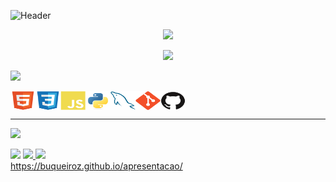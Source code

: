 ![Header](https://raw.githubusercontent.com/buqueiroz/apresentacao/main/imagens/stay.png) <br>

<p align="center"><img src="https://readme-typing-svg.herokuapp.com?center=true&vCenter=true&lines=Hi%2C+I'm+Bruno%F0%9F%91%8B;+I'm+a+%F0%9F%9A%80+Brazil+developer+%F0%9F%9A%80"></p>
<p align="center"><img src="https://c.tenor.com/AlUkiGkR2j8AAAAM/new-game-ahagon-umiko-programming.gif" ></p>



<!--
**buqueiroz/buqueiroz** is a ✨ _special_ ✨ repository because its `README.md` (this file) appears on your GitHub profile.

Here are some ideas to get you started:

- 🔭 I’m currently working on ...
- 🌱 I’m currently learning ...
- 👯 I’m looking to collaborate on ...
- 🤔 I’m looking for help with ...
- 💬 Ask me about ...
- 📫 How to reach me: ...
- 😄 Pronouns: ...
- ⚡ Fun fact: ...
-->

<p><img src="https://readme-typing-svg.herokuapp.com?duration=9000&color=33F779&lines=Skills:"></p>

<img align="center" height="30" width="40" src="https://raw.githubusercontent.com/devicons/devicon/master/icons/html5/html5-original.svg" style="max-width:100%;"><img align="center" height="30" width="40" src="https://raw.githubusercontent.com/devicons/devicon/master/icons/css3/css3-original.svg" style="max-width:100%;"><img align="center" height="30" width="40" src="https://raw.githubusercontent.com/devicons/devicon/master/icons/javascript/javascript-plain.svg" style="max-width:100%;"><img align="center" height="30" width="40" src="https://raw.githubusercontent.com/devicons/devicon/master/icons/python/python-original.svg" style="max-width:100%;"><img align="center" height="30" width="40" src="https://raw.githubusercontent.com/devicons/devicon/master/icons/mysql/mysql-original.svg" style="max-width:100%;"><img align="center" height="30" width="40" src="https://raw.githubusercontent.com/devicons/devicon/master/icons/git/git-original.svg" style="max-width:100%;"><img align="center" height="30" width="40" src="https://raw.githubusercontent.com/devicons/devicon/master/icons/github/github-original.svg" style="max-width:100%;">

<hr>

<p><img src="https://readme-typing-svg.herokuapp.com?duration=9000&color=F733A4&lines=Contact:"></p>

<a href="https://discord.gg/cF7QPPUdzz" target="_blank"><img src="https://img.shields.io/badge/Discord-7289DA?style=for-the-badge&logo=discord&logoColor=white" target="_blank"></a> <a href="https://www.twitch.tv/bubesnx" target="_blank"><img src="https://img.shields.io/badge/Twitch-9146FF?style=for-the-badge&logo=twitch&logoColor=white" target="_blank"> </a><a href="https://github.com/buqueiroz"><img src="https://camo.githubusercontent.com/4c51da250cdef5906bb8a72701595eaa4fb9b78422e87fe83321a30d51c84c06/68747470733a2f2f696d672e736869656c64732e696f2f62616467652f6769746875622d2532333130303030302e7376673f267374796c653d666f722d7468652d6261646765266c6f676f3d676974687562266c6f676f436f6c6f723d7768697465266c696e6b3d6d61696c746f3a68747470733a2f2f6769746875622e636f6d2f746574657573417261756a6f" style="max-width:100%;"></a>
<br>
https://buqueiroz.github.io/apresentacao/




